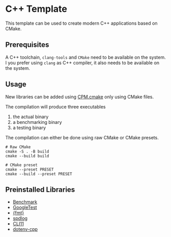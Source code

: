 # C++ Template

This template can be used to create modern C++ applications based on CMake.

## Prerequisites

A C++ toolchain, `clang-tools` and `CMake` need to be available on the system. I you prefer using `clang` as C++ compiler, it also needs to be available on the system.

## Usage

New libraries can be added using [CPM.cmake](https://github.com/cpm-cmake/CPM.cmake) only using CMake files.

The compilation will produce three executables

1. the actual binary
2. a benchmarking binary
3. a testing binary

The compilation can either be done using raw CMake or CMake presets.

```shell
# Raw CMake
cmake -S . -B build
cmake --build build
```

```shell
# CMake preset
cmake --preset PRESET
cmake --build --preset PRESET
```

## Preinstalled Libraries

- [Benchmark](https://github.com/google/benchmark)
- [GoogleTest](https://github.com/google/googletest)
- [{fmt}](https://github.com/fmtlib/fmt)
- [spdlog](https://github.com/gabime/spdlog)
- [CLI11](https://github.com/CLIUtils/CLI11)
- [dotenv-cpp](https://github.com/laserpants/dotenv-cpp)
